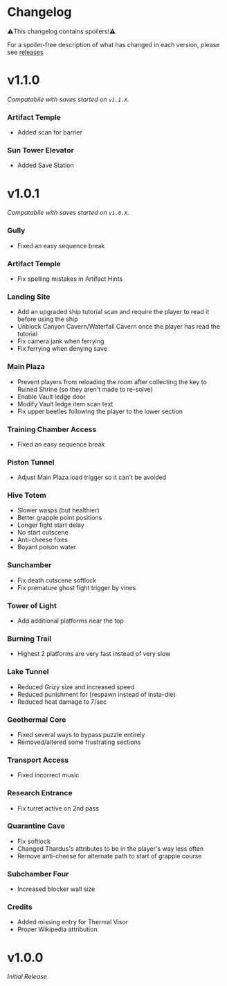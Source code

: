 # Changelog

⚠️This changelog contains spoilers!⚠️

For a spoiler-free description of what has changed in each version, please see [releases](https://github.com/toasterparty/metroid-fool/releases)

# **v1.1.0**

*Compatabile with saves started on `v1.1.X`.*

### Artifact Temple

- Added scan for barrier

### Sun Tower Elevator

- Added Save Station

# **v1.0.1**

*Compatabile with saves started on `v1.0.X`.*

### Gully

- Fixed an easy sequence break

### Artifact Temple

- Fix spelling mistakes in Artifact Hints

### Landing Site

- Add an upgraded ship tutorial scan and require the player to read it before using the ship
- Unblock Canyon Cavern/Waterfall Cavern once the player has read the tutorial
- Fix camera jank when ferrying
- Fix ferrying when denying save

### Main Plaza

- Prevent players from reloading the room after collecting the key to Ruined Shrine (so they aren't made to re-solve)
- Enable Vault ledge door
- Modify Vault ledge item scan text
- Fix upper beetles following the player to the lower section

### Training Chamber Access

- Fixed an easy sequence break

### Piston Tunnel

- Adjust Main Plaza load trigger so it can't be avoided

### Hive Totem

- Slower wasps (but healthier)
- Better grapple point positions
- Longer fight start delay
- No start cutscene
- Anti-cheese fixes
- Boyant poison water

### Sunchamber

- Fix death cutscene softlock
- Fix premature ghost fight trigger by vines

### Tower of Light

- Add additional platforms near the top

### Burning Trail

- Highest 2 platforms are very fast instead of very slow

### Lake Tunnel

- Reduced Grizy size and increased speed
- Reduced punishment for (respawn instead of insta-die)
- Reduced heat damage to 7/sec

### Geothermal Core

- Fixed several ways to bypass puzzle entirely
- Removed/altered some frustrating sections

### Transport Access

- Fixed incorrect music

### Research Entrance

- Fix turret active on 2nd pass

### Quarantine Cave

- Fix softlock
- Changed Thardus's attributes to be in the player's way less often
- Remove anti-cheese for alternate path to start of grapple course

### Subchamber Four

- Increased blocker wall size

### Credits

- Added missing entry for Thermal Visor
- Proper Wikipedia attribution

# **v1.0.0**

*Initial Release*
